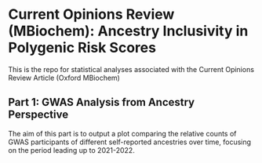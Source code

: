 # Current Opinions Review (MBiochem): Ancestry Inclusivity in Polygenic Risk Scores

This is the repo for statistical analyses associated with the Current Opinions Review Article (Oxford MBiochem)

## Part 1: GWAS Analysis from Ancestry Perspective

The aim of this part is to output a plot comparing the relative counts of GWAS participants of different self-reported ancestries over time, focusing on the period leading up to 2021-2022.

